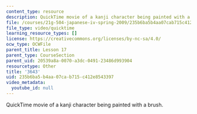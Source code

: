 ```yaml
---
content_type: resource
description: QuickTime movie of a kanji character being painted with a brush.
file: /courses/21g-504-japanese-iv-spring-2009/235b6ba5b4aa07cab715c412e8543397_3643.mov
file_type: video/quicktime
learning_resource_types: []
license: https://creativecommons.org/licenses/by-nc-sa/4.0/
ocw_type: OCWFile
parent_title: Lesson 17
parent_type: CourseSection
parent_uid: 20539a8a-0070-a3dc-0491-23486d993904
resourcetype: Other
title: '3643'
uid: 235b6ba5-b4aa-07ca-b715-c412e8543397
video_metadata:
  youtube_id: null
---
```

QuickTime movie of a kanji character being painted with a brush.
